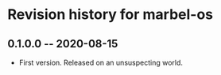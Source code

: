 # Revision history for marbel-os
## 0.1.0.0 -- 2020-08-15

* First version. Released on an unsuspecting world.

